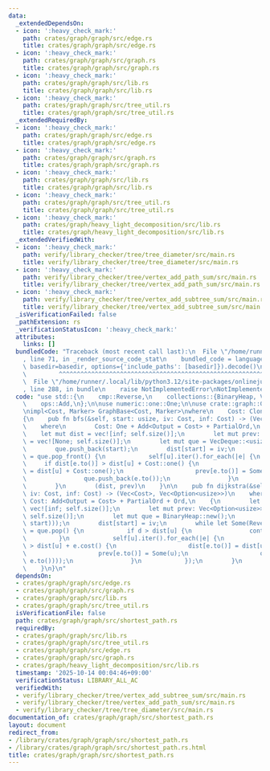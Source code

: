 ```yaml
---
data:
  _extendedDependsOn:
  - icon: ':heavy_check_mark:'
    path: crates/graph/graph/src/edge.rs
    title: crates/graph/graph/src/edge.rs
  - icon: ':heavy_check_mark:'
    path: crates/graph/graph/src/graph.rs
    title: crates/graph/graph/src/graph.rs
  - icon: ':heavy_check_mark:'
    path: crates/graph/graph/src/lib.rs
    title: crates/graph/graph/src/lib.rs
  - icon: ':heavy_check_mark:'
    path: crates/graph/graph/src/tree_util.rs
    title: crates/graph/graph/src/tree_util.rs
  _extendedRequiredBy:
  - icon: ':heavy_check_mark:'
    path: crates/graph/graph/src/edge.rs
    title: crates/graph/graph/src/edge.rs
  - icon: ':heavy_check_mark:'
    path: crates/graph/graph/src/graph.rs
    title: crates/graph/graph/src/graph.rs
  - icon: ':heavy_check_mark:'
    path: crates/graph/graph/src/lib.rs
    title: crates/graph/graph/src/lib.rs
  - icon: ':heavy_check_mark:'
    path: crates/graph/graph/src/tree_util.rs
    title: crates/graph/graph/src/tree_util.rs
  - icon: ':heavy_check_mark:'
    path: crates/graph/heavy_light_decomposition/src/lib.rs
    title: crates/graph/heavy_light_decomposition/src/lib.rs
  _extendedVerifiedWith:
  - icon: ':heavy_check_mark:'
    path: verify/library_checker/tree/tree_diameter/src/main.rs
    title: verify/library_checker/tree/tree_diameter/src/main.rs
  - icon: ':heavy_check_mark:'
    path: verify/library_checker/tree/vertex_add_path_sum/src/main.rs
    title: verify/library_checker/tree/vertex_add_path_sum/src/main.rs
  - icon: ':heavy_check_mark:'
    path: verify/library_checker/tree/vertex_add_subtree_sum/src/main.rs
    title: verify/library_checker/tree/vertex_add_subtree_sum/src/main.rs
  _isVerificationFailed: false
  _pathExtension: rs
  _verificationStatusIcon: ':heavy_check_mark:'
  attributes:
    links: []
  bundledCode: "Traceback (most recent call last):\n  File \"/home/runner/.local/lib/python3.12/site-packages/onlinejudge_verify/documentation/build.py\"\
    , line 71, in _render_source_code_stat\n    bundled_code = language.bundle(stat.path,\
    \ basedir=basedir, options={'include_paths': [basedir]}).decode()\n          \
    \         ^^^^^^^^^^^^^^^^^^^^^^^^^^^^^^^^^^^^^^^^^^^^^^^^^^^^^^^^^^^^^^^^^^^^^^^^^^^^^^^^^\n\
    \  File \"/home/runner/.local/lib/python3.12/site-packages/onlinejudge_verify/languages/rust.py\"\
    , line 288, in bundle\n    raise NotImplementedError\nNotImplementedError\n"
  code: "use std::{\n    cmp::Reverse,\n    collections::{BinaryHeap, VecDeque},\n\
    \    ops::Add,\n};\n\nuse numeric::one::One;\n\nuse crate::graph::GraphBase;\n\
    \nimpl<Cost, Marker> GraphBase<Cost, Marker>\nwhere\n    Cost: Clone + Copy,\n\
    {\n    pub fn bfs(&self, start: usize, iv: Cost, inf: Cost) -> (Vec<Cost>, Vec<Option<usize>>)\n\
    \    where\n        Cost: One + Add<Output = Cost> + PartialOrd,\n    {\n    \
    \    let mut dist = vec![inf; self.size()];\n        let mut prev: Vec<Option<usize>>\
    \ = vec![None; self.size()];\n        let mut que = VecDeque::<usize>::new();\n\
    \        que.push_back(start);\n        dist[start] = iv;\n        while let Some(u)\
    \ = que.pop_front() {\n            self[u].iter().for_each(|e| {\n           \
    \     if dist[e.to()] > dist[u] + Cost::one() {\n                    dist[e.to()]\
    \ = dist[u] + Cost::one();\n                    prev[e.to()] = Some(u);\n    \
    \                que.push_back(e.to());\n                }\n            });\n\
    \        }\n        (dist, prev)\n    }\n\n    pub fn dijkstra(&self, start: usize,\
    \ iv: Cost, inf: Cost) -> (Vec<Cost>, Vec<Option<usize>>)\n    where\n       \
    \ Cost: Add<Output = Cost> + PartialOrd + Ord,\n    {\n        let mut dist =\
    \ vec![inf; self.size()];\n        let mut prev: Vec<Option<usize>> = vec![None;\
    \ self.size()];\n        let mut que = BinaryHeap::new();\n        que.push(Reverse((iv,\
    \ start)));\n        dist[start] = iv;\n        while let Some(Reverse((d, u)))\
    \ = que.pop() {\n            if d > dist[u] {\n                continue;\n   \
    \         }\n            self[u].iter().for_each(|e| {\n                if dist[e.to()]\
    \ > dist[u] + e.cost() {\n                    dist[e.to()] = dist[u] + e.cost();\n\
    \                    prev[e.to()] = Some(u);\n                    que.push(Reverse((dist[e.to()],\
    \ e.to())));\n                }\n            });\n        }\n        (dist, prev)\n\
    \    }\n}\n"
  dependsOn:
  - crates/graph/graph/src/edge.rs
  - crates/graph/graph/src/graph.rs
  - crates/graph/graph/src/lib.rs
  - crates/graph/graph/src/tree_util.rs
  isVerificationFile: false
  path: crates/graph/graph/src/shortest_path.rs
  requiredBy:
  - crates/graph/graph/src/lib.rs
  - crates/graph/graph/src/tree_util.rs
  - crates/graph/graph/src/edge.rs
  - crates/graph/graph/src/graph.rs
  - crates/graph/heavy_light_decomposition/src/lib.rs
  timestamp: '2025-10-14 00:04:46+09:00'
  verificationStatus: LIBRARY_ALL_AC
  verifiedWith:
  - verify/library_checker/tree/vertex_add_subtree_sum/src/main.rs
  - verify/library_checker/tree/vertex_add_path_sum/src/main.rs
  - verify/library_checker/tree/tree_diameter/src/main.rs
documentation_of: crates/graph/graph/src/shortest_path.rs
layout: document
redirect_from:
- /library/crates/graph/graph/src/shortest_path.rs
- /library/crates/graph/graph/src/shortest_path.rs.html
title: crates/graph/graph/src/shortest_path.rs
---
```

